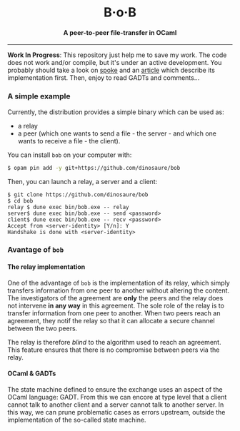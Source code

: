 <h1 align="center">B·o·B</h1>
<h4 align="center">A peer-to-peer file-transfer in OCaml</h4>
<hr>

**Work In Progress**: This repository just help me to save my work. The code
does not work and/or compile, but it's under an active development. You
probably should take a look on [spoke][spoke] and an [article][article] which
describe its implementation first. Then, enjoy to read GADTs and comments...

### A simple example

Currently, the distribution provides a simple binary which can be used as:
- a relay
- a peer (which one wants to send a file - the server - and which one wants to
  receive a file - the client).

You can install `bob` on your computer with:
```sh
$ opam pin add -y git+https://github.com/dinosaure/bob
```

Then, you can launch a relay, a server and a client:
```
$ git clone https://github.com/dinosaure/bob
$ cd bob
relay $ dune exec bin/bob.exe -- relay
server$ dune exec bin/bob.exe -- send <password>
client$ dune exec bin/bob.exe -- recv <password>
Accept from <server-identity> [Y/n]: Y
Handshake is done with <server-identity>
```

### Avantage of `bob`

#### The relay implementation

One of the advantage of `bob` is the implementation of its relay, which simply
transfers information from one peer to another without altering the content.
The investigators of the agreement are **only** the peers and the relay does
not intervene **in any way** in this agreement. The sole role of the relay is
to transfer information from one peer to another. When two peers reach an
agreement, they notif the relay so that it can allocate a secure channel
between the two peers.

The relay is therefore _blind_ to the algorithm used to reach an agreement.
This feature ensures that there is no compromise between peers via the relay.

#### OCaml & GADTs

The state machine defined to ensure the exchange uses an aspect of the OCaml
language: GADT. From this we can encore at type level that a client cannot
talk to another client and a server cannot talk to another server. In this way,
we can prune problematic cases as errors upstream, outside the implementation
of the so-called state machine.

[spoke]: https://github.com/dinosaure/spoke
[article]: https://blog.osau.re/articles/spoke.html
